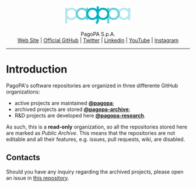 <p align="center">
    <img src="logo.svg" width="180" height="50">
</p>

<p align="center">
    PagoPA S.p.A. <br>
    <a href="https://www.pagopa.it/">Web Site</a> | <a href="https://github.com/pagopa">Official GitHub</a> | <a href="https://twitter.com/pagopa">Twitter</a> | <a href="https://www.linkedin.com/company/pagopa/">Linkedin</a> | <a href="https://www.youtube.com/channel/UCFBGOEJUPQ6t3xtZFc_UIEQ">YouTube</a> | <a href="https://www.instagram.com/pagopaspa/">Instagram</a>
</p>

<hr>

# Introduction

PagoPA's software repositories are organized in three differente GitHub organizations:
- active projects are maintained [**@pagopa**](https://github.com/pagopa);
- archived projects are stored [**@pagopa-archive**](https://github.com/pagopa-archive);
- R&D projects are developed here [**@pagopa-research**](https://github.com/pagopa-research).  

As such, this is a **read-only** organization, so all the repositories stored here are marked as *Public Archive*. This means that the repositories are not editable and all their features, e.g. issues, pull requests, wiki, are disabled.


## Contacts
Should you have any inquiry regarding the archived projects, please open an issue in [this repository](https://github.com/pagopa-archive/.github/issues).